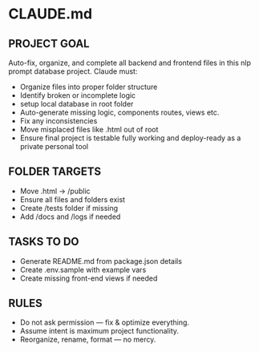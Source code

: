 # CLAUDE.md

## PROJECT GOAL
Auto-fix, organize, and complete all backend and frontend files in this nlp prompt database project. Claude must:
- Organize files into proper folder structure
- Identify broken or incomplete logic
- setup local database in root folder
- Auto-generate missing logic, components routes, views etc. 
- Fix any inconsistencies
- Move misplaced files like .html out of root
- Ensure final project is testable fully working and deploy-ready as a private personal tool

## FOLDER TARGETS
- Move .html → /public
- Ensure all files and folders exist
- Create /tests folder if missing
- Add /docs and /logs if needed

## TASKS TO DO
- Generate README.md from package.json details
- Create .env.sample with example vars
- Create missing front-end views if needed

## RULES
- Do not ask permission — fix & optimize everything.
- Assume intent is maximum project functionality.
- Reorganize, rename, format — no mercy.
